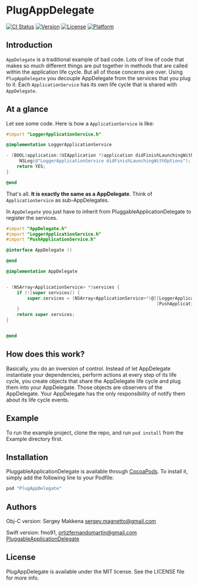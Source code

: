 # PlugAppDelegate
[![CI Status](http://img.shields.io/travis/fmo91/PluggableApplicationDelegate.svg?style=flat)](https://travis-ci.org/fmo91/PluggableApplicationDelegate)
[![Version](https://img.shields.io/cocoapods/v/PluggableApplicationDelegate.svg?style=flat)](http://cocoapods.org/pods/PlugAppDelegate)
[![License](https://img.shields.io/cocoapods/l/PluggableApplicationDelegate.svg?style=flat)](http://cocoapods.org/pods/PlugAppDelegate)
[![Platform](https://img.shields.io/cocoapods/p/PluggableApplicationDelegate.svg?style=flat)](http://cocoapods.org/pods/PlugAppDelegate)

## Introduction
`AppDelegate` is a traditional example of bad code. Lots of line of code that makes so much different things are put together in methods that are called within the application life cycle. But all of those concerns are over.
Using `PlugAppDelegate` you decouple AppDelegate from the services that you plug to it. Each `ApplicationService` has its own life cycle that is shared with `AppDelegate`. 

## At a glance
Let see some code.
Here is how a `ApplicationService` is like:

```objective-c
#import "LoggerApplicationService.h"

@implementation LoggerApplicationService

- (BOOL)application:(UIApplication *)application didFinishLaunchingWithOptions:(NSDictionary *)launchOptions {
     NSLog(@"LoggerApplicationService didFinishLaunchingWithOptions");
    return YES;
}

@end

```

That's all. **It is exactly the same as a AppDelegate**. Think of `ApplicationService` as sub-AppDelegates.

In `AppDelegate` you just have to inherit from PluggableApplicationDelegate to register the services.

```objective-c
#import "AppDelegate.h"
#import "LoggerApplicationService.h"
#import "PushApplicationService.h"

@interface AppDelegate ()

@end

@implementation AppDelegate


- (NSArray<ApplicationService> *)services {
    if (![super services]) {
        super.services = (NSArray<ApplicationService>*)@[[LoggerApplicationService new],
                                                         [PushApplicationService new]];
    }
    return super.services;
}


@end

```

## How does this work?

Basically, you do an inversion of control. Instead of let AppDelegate instantiate your dependencies, perform actions at every step of its life cycle, you create objects that share the AppDelegate life cycle and plug them into your AppDelegate.
Those objects are observers of the AppDelegate. Your AppDelegate has the only responsibility of notify them about its life cycle events.

## Example

To run the example project, clone the repo, and run `pod install` from the Example directory first.

## Installation

PluggableApplicationDelegate is available through [CocoaPods](http://cocoapods.org). To install
it, simply add the following line to your Podfile:

```ruby
pod "PlugAppDelegate"
```

## Authors 
Obj-C version: Sergey Makkena sergey.magnetto@gmail.com

Swift version: fmo91, ortizfernandomartin@gmail.com [PluggableApplicationDelegate](https://github.com/fmo91/PluggableApplicationDelegate)

## License

PlugAppDelegate is available under the MIT license. See the LICENSE file for more info.

